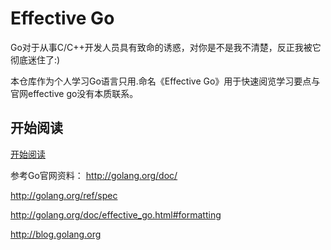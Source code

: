 Effective Go
=========
Go对于从事C/C++开发人员具有致命的诱惑，对你是不是我不清楚，反正我被它彻底迷住了:)

本仓库作为个人学习Go语言只用.命名《Effective Go》用于快速阅览学习要点与官网effective go没有本质联系。

## 开始阅读
[开始阅读](<https://github.com/liujianping/Effective-GO/blob/master/ebook/preface.md>)

参考Go官网资料：
http://golang.org/doc/

http://golang.org/ref/spec

http://golang.org/doc/effective_go.html#formatting

http://blog.golang.org


